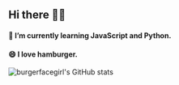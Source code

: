 ## Hi there 🤭👋

#### 🌱 I’m currently learning JavaScript and Python.
#### 😄 I love hamburger.

![burgerfacegirl's GitHub stats](https://github-readme-stats.vercel.app/api?username=burgerfacegirl&show_icons=true&theme=radical)

<!--
**burgerfacegirl/burgerfacegirl** is a ✨ _special_ ✨ repository because its `README.md` (this file) appears on your GitHub profile.

Here are some ideas to get you started:

- 🔭 I’m currently working on ...
- 🌱 I’m currently learning ...
- 👯 I’m looking to collaborate on ...
- 🤔 I’m looking for help with ...
- 💬 Ask me about ...
- 📫 How to reach me: ...
- 😄 Pronouns: ...
- ⚡ Fun fact: ...
-->
